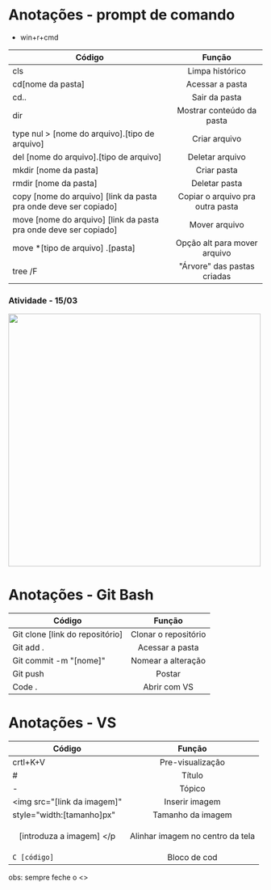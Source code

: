 # Anotações - prompt de comando
- win+r+cmd

|Código|Função|
|-|:-:|
|cls|Limpa histórico|
|cd[nome da pasta]|Acessar a pasta|
|cd..|Sair da pasta|
|dir|Mostrar conteúdo da pasta|
|type nul > [nome do arquivo].[tipo de arquivo] |Criar arquivo|
|del [nome do arquivo].[tipo de arquivo]|Deletar arquivo|
|mkdir [nome da pasta]|Criar pasta|
|rmdir [nome da pasta]|Deletar pasta|
|copy [nome do arquivo] [link da pasta pra onde deve ser copiado]|Copiar o arquivo pra outra pasta|
|move [nome do arquivo] [link da pasta pra onde deve ser copiado]|Mover arquivo|
|move *[tipo de arquivo] .[pasta]|Opção alt para mover arquivo|
|tree /F|"Árvore" das pastas criadas|

### Atividade - 15/03
<img src="https://i.pinimg.com/736x/d8/97/07/d897074e0fe91a121411e1b6d539e2e9.jpg" style="width:500px">

# Anotações - Git Bash
|Código|Função|
|-|:-:|
|Git clone [link do repositório]|Clonar o repositório|
|Git add .|Acessar a pasta|
|Git commit -m "[nome]"|Nomear a alteração|
|Git push|Postar|
|Code .|Abrir com VS|

# Anotações - VS
|Código|Função|
|-|:-:|
|crtl+K+V|Pre-visualização|
|#|Título|
|-|Tópico|
|<img src="[link da imagem]"|Inserir imagem|
|style="width:[tamanho]px"|Tamanho da imagem|
|<p align="center"> [introduza a imagem] </p|Alinhar imagem no centro da tela|
|```C [código]```|Bloco de cod|
obs: sempre feche o <>